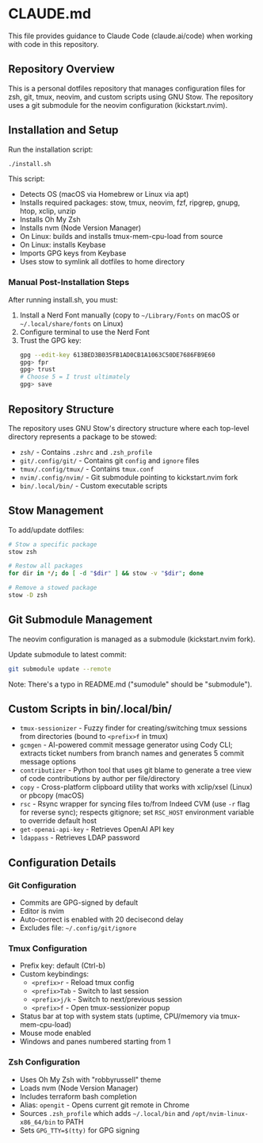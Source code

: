 # CLAUDE.md

This file provides guidance to Claude Code (claude.ai/code) when working with code in this repository.

## Repository Overview

This is a personal dotfiles repository that manages configuration files for zsh, git, tmux, neovim, and custom scripts using GNU Stow. The repository uses a git submodule for the neovim configuration (kickstart.nvim).

## Installation and Setup

Run the installation script:
```bash
./install.sh
```

This script:
- Detects OS (macOS via Homebrew or Linux via apt)
- Installs required packages: stow, tmux, neovim, fzf, ripgrep, gnupg, htop, xclip, unzip
- Installs Oh My Zsh
- Installs nvm (Node Version Manager)
- On Linux: builds and installs tmux-mem-cpu-load from source
- On Linux: installs Keybase
- Imports GPG keys from Keybase
- Uses stow to symlink all dotfiles to home directory

### Manual Post-Installation Steps

After running install.sh, you must:
1. Install a Nerd Font manually (copy to `~/Library/Fonts` on macOS or `~/.local/share/fonts` on Linux)
2. Configure terminal to use the Nerd Font
3. Trust the GPG key:
   ```bash
   gpg --edit-key 613BED3B035FB1AD0CB1A1063C50DE7686FB9E60
   gpg> fpr
   gpg> trust
   # Choose 5 = I trust ultimately
   gpg> save
   ```

## Repository Structure

The repository uses GNU Stow's directory structure where each top-level directory represents a package to be stowed:

- `zsh/` - Contains `.zshrc` and `.zsh_profile`
- `git/.config/git/` - Contains git `config` and `ignore` files
- `tmux/.config/tmux/` - Contains `tmux.conf`
- `nvim/.config/nvim/` - Git submodule pointing to kickstart.nvim fork
- `bin/.local/bin/` - Custom executable scripts

## Stow Management

To add/update dotfiles:
```bash
# Stow a specific package
stow zsh

# Restow all packages
for dir in */; do [ -d "$dir" ] && stow -v "$dir"; done

# Remove a stowed package
stow -D zsh
```

## Git Submodule Management

The neovim configuration is managed as a submodule (kickstart.nvim fork).

Update submodule to latest commit:
```bash
git submodule update --remote
```

Note: There's a typo in README.md ("sumodule" should be "submodule").

## Custom Scripts in bin/.local/bin/

- `tmux-sessionizer` - Fuzzy finder for creating/switching tmux sessions from directories (bound to `<prefix>f` in tmux)
- `gcmgen` - AI-powered commit message generator using Cody CLI; extracts ticket numbers from branch names and generates 5 commit message options
- `contributizer` - Python tool that uses git blame to generate a tree view of code contributions by author per file/directory
- `copy` - Cross-platform clipboard utility that works with xclip/xsel (Linux) or pbcopy (macOS)
- `rsc` - Rsync wrapper for syncing files to/from Indeed CVM (use `-r` flag for reverse sync); respects gitignore; set `RSC_HOST` environment variable to override default host
- `get-openai-api-key` - Retrieves OpenAI API key
- `ldappass` - Retrieves LDAP password

## Configuration Details

### Git Configuration
- Commits are GPG-signed by default
- Editor is nvim
- Auto-correct is enabled with 20 decisecond delay
- Excludes file: `~/.config/git/ignore`

### Tmux Configuration
- Prefix key: default (Ctrl-b)
- Custom keybindings:
  - `<prefix>r` - Reload tmux config
  - `<prefix>Tab` - Switch to last session
  - `<prefix>j/k` - Switch to next/previous session
  - `<prefix>f` - Open tmux-sessionizer popup
- Status bar at top with system stats (uptime, CPU/memory via tmux-mem-cpu-load)
- Mouse mode enabled
- Windows and panes numbered starting from 1

### Zsh Configuration
- Uses Oh My Zsh with "robbyrussell" theme
- Loads nvm (Node Version Manager)
- Includes terraform bash completion
- Alias: `opengit` - Opens current git remote in Chrome
- Sources `.zsh_profile` which adds `~/.local/bin` and `/opt/nvim-linux-x86_64/bin` to PATH
- Sets `GPG_TTY=$(tty)` for GPG signing
